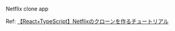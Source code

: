 Netflix clone app

Ref: [【React\+TypeScript】Netflixのクローンを作るチュートリアル](https://zenn.dev/gunners6518/books/4c4672f32dd100)
